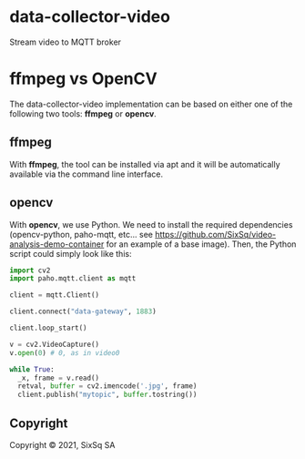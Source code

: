 # data-collector-video
Stream video to MQTT broker

# ffmpeg vs OpenCV

The data-collector-video implementation can be based on either one of the following two tools: **ffmpeg** or **opencv**.

## ffmpeg

With **ffmpeg**, the tool can be installed via apt and it will be automatically available via the command line interface.

## opencv

With **opencv**, we use Python. We need to install the required dependencies (opencv-python, paho-mqtt, etc... see https://github.com/SixSq/video-analysis-demo-container for an example of a base image). Then, the Python script could simply look like this:

```python
import cv2
import paho.mqtt.client as mqtt

client = mqtt.Client()

client.connect("data-gateway", 1883)

client.loop_start()

v = cv2.VideoCapture()
v.open(0) # 0, as in video0

while True:
  _x, frame = v.read()
  retval, buffer = cv2.imencode('.jpg', frame)
  client.publish("mytopic", buffer.tostring())
```

## Copyright

Copyright &copy; 2021, SixSq SA
